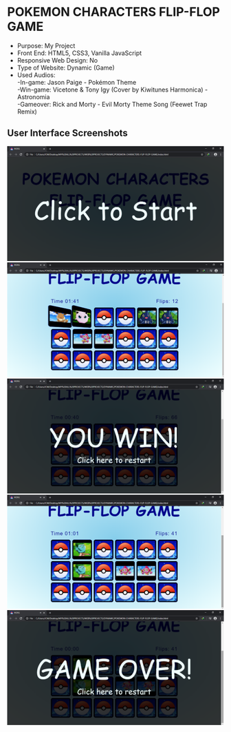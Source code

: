 # POKEMON CHARACTERS FLIP-FLOP GAME

* Purpose: My Project
* Front End: HTML5, CSS3, Vanilla JavaScript
* Responsive Web Design: No
* Type of Website: Dynamic (Game)
* Used Audios: <br />
		-In-game: Jason Paige - Pokémon Theme <br />
		-Win-game: Vicetone & Tony Igy (Cover by Kiwitunes Harmonica) - Astronomia <br />
		-Gameover: Rick and Morty - Evil Morty Theme Song (Feewet Trap Remix) <br />  

<h2> User Interface Screenshots </h2> 
  <img src="SCREENSHOTS/PIC1.png">
    
  <img src="SCREENSHOTS/PIC2.png">
  
  <img src="SCREENSHOTS/PIC3.png">
    
  <img src="SCREENSHOTS/PIC4.png">
  
  <img src="SCREENSHOTS/PIC5.png">
    